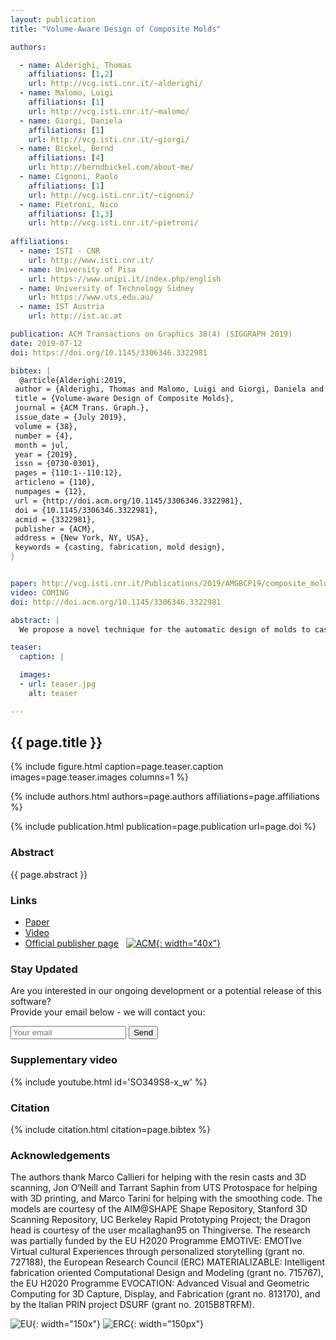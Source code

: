 ```yaml
---
layout: publication
title: "Volume-Aware Design of Composite Molds"

authors:

  - name: Alderighi, Thomas
    affiliations: [1,2]
    url: http://vcg.isti.cnr.it/~alderighi/
  - name: Malomo, Luigi
    affiliations: [1]
    url: http://vcg.isti.cnr.it/~malomo/
  - name: Giorgi, Daniela
    affiliations: [1]
    url: http://vcg.isti.cnr.it/~giorgi/
  - name: Bickel, Bernd
    affiliations: [4]
    url: http://berndbickel.com/about-me/
  - name: Cignoni, Paolo
    affiliations: [1]
    url: http://vcg.isti.cnr.it/~cignoni/
  - name: Pietroni, Nico
    affiliations: [1,3]
    url: http://vcg.isti.cnr.it/~pietroni/
	
affiliations:
  - name: ISTI - CNR
    url: http://www.isti.cnr.it/
  - name: University of Pisa
    url: https://www.unipi.it/index.php/english
  - name: University of Technology Sidney
    url: https://www.uts.edu.au/	
  - name: IST Austria
    url: http://ist.ac.at

publication: ACM Transactions on Graphics 38(4) (SIGGRAPH 2019)
date: 2019-07-12
doi: https://doi.org/10.1145/3306346.3322981

bibtex: |
  @article{Alderighi:2019,
 author = {Alderighi, Thomas and Malomo, Luigi and Giorgi, Daniela and Bickel, Bernd and Cignoni, Paolo and Pietroni, Nico},
 title = {Volume-aware Design of Composite Molds},
 journal = {ACM Trans. Graph.},
 issue_date = {July 2019},
 volume = {38},
 number = {4},
 month = jul,
 year = {2019},
 issn = {0730-0301},
 pages = {110:1--110:12},
 articleno = {110},
 numpages = {12},
 url = {http://doi.acm.org/10.1145/3306346.3322981},
 doi = {10.1145/3306346.3322981},
 acmid = {3322981},
 publisher = {ACM},
 address = {New York, NY, USA},
 keywords = {casting, fabrication, mold design},
}


paper: http://vcg.isti.cnr.it/Publications/2019/AMGBCP19/composite_molds_authorsversion.pdf
video: COMING
doi: http://doi.acm.org/10.1145/3306346.3322981

abstract: |
  We propose a novel technique for the automatic design of molds to cast highly complex shapes. The technique generates composite, two-piece molds. Each mold piece is made up of a hard plastic shell and a flexible silicone part. Thanks to the thin, soft, and smartly shaped silicone part, which is kept in place by a hard plastic shell, we can cast objects of unprecedented complexity. An innovative algorithm based on a volumetric analysis defines the layout of the internal cuts in the silicone mold part. Our approach can robustly handle thin protruding features and intertwined topologies that have caused previous methods to fail. We compare our results with state of the art techniques, and we demonstrate the casting of shapes with extremely complex geometry.

teaser:
  caption: |

  images:
  - url: teaser.jpg
    alt: teaser

---
```


## {{ page.title }}

{% include figure.html caption=page.teaser.caption images=page.teaser.images columns=1 %}

{% include authors.html authors=page.authors affiliations=page.affiliations %}

{% include publication.html publication=page.publication url=page.doi %}

### Abstract

{{ page.abstract }}

### Links

* [Paper]({{page.paper}})
* [Video]({{page.video}})
* [Official publisher page]({{page.doi}}) &nbsp; [![ACM](ACM_logo.svg){: width="40x"}]({{page.doi}})

### Stay Updated

Are you interested in our ongoing development or a potential release of this software?
<br>
Provide your email below - we will contact you:
<form method="POST" action="https://formspree.io/thomas.auzinger@ist.ac.at">
  <input name="email" placeholder="Your email" type="email">
  <button type="submit">Send</button>
</form>

### Supplementary video

{% include youtube.html id='SO349S8-x_w' %}

### Citation

{% include citation.html citation=page.bibtex %}

### Acknowledgements

The authors thank Marco Callieri for helping with the resin casts and 3D scanning, Jon O’Neill and Tarrant Saphin from UTS Protospace for helping with 3D printing, and Marco Tarini for helping with the smoothing code. The models are courtesy of the AIM@SHAPE Shape Repository, Stanford 3D Scanning Repository, UC Berkeley Rapid Prototyping Project; the Dragon head is courtesy of the user mcallaghan95 on Thingiverse. The research was partially funded by the EU H2020 Programme EMOTIVE: EMOTIve Virtual cultural Experiences through personalized storytelling (grant no. 727188), the European Research Council (ERC) MATERIALIZABLE: Intelligent fabrication oriented Computational Design and Modeling (grant no. 715767), the EU H2020 Programme EVOCATION: Advanced Visual and Geometric Computing for 3D Capture, Display, and Fabrication (grant no. 813170), and by the Italian PRIN project DSURF (grant no. 2015B8TRFM). 

![EU](flag_yellow_low.jpg){: width="150x"}
![ERC](LOGO-ERC.jpg){: width="150px"}
